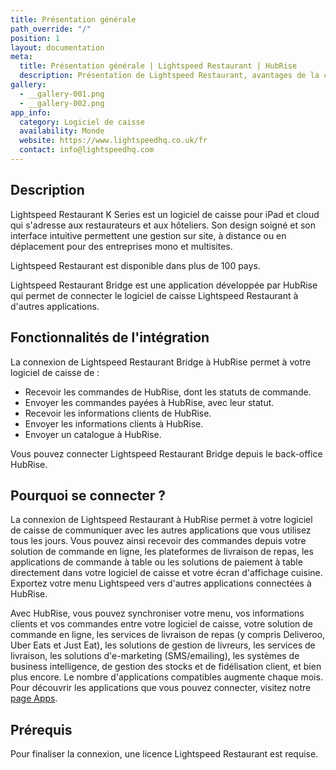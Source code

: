 ```yaml
---
title: Présentation générale
path_override: "/"
position: 1
layout: documentation
meta:
  title: Présentation générale | Lightspeed Restaurant | HubRise
  description: Présentation de Lightspeed Restaurant, avantages de la connexion à HubRise, fonctionnalités de l'intégration. Synchronisez les données entre logiciel de caisse et applications.
gallery:
  - __gallery-001.png
  - __gallery-002.png
app_info:
  category: Logiciel de caisse
  availability: Monde
  website: https://www.lightspeedhq.co.uk/fr
  contact: info@lightspeedhq.com
---
```


## Description

Lightspeed Restaurant K Series est un logiciel de caisse pour iPad et cloud qui s'adresse aux restaurateurs et aux hôteliers. Son design soigné et son interface intuitive permettent une gestion sur site, à distance ou en déplacement pour des entreprises mono et multisites.

Lightspeed Restaurant est disponible dans plus de 100 pays.

Lightspeed Restaurant Bridge est une application développée par HubRise qui permet de connecter le logiciel de caisse Lightspeed Restaurant à d'autres applications.

## Fonctionnalités de l'intégration

La connexion de Lightspeed Restaurant Bridge à HubRise permet à votre logiciel de caisse de :

- Recevoir les commandes de HubRise, dont les statuts de commande.
- Envoyer les commandes payées à HubRise, avec leur statut.
- Recevoir les informations clients de HubRise.
- Envoyer les informations clients à HubRise.
- Envoyer un catalogue à HubRise.

Vous pouvez connecter Lightspeed Restaurant Bridge depuis le back-office HubRise.

## Pourquoi se connecter ?

La connexion de Lightspeed Restaurant à HubRise permet à votre logiciel de caisse de communiquer avec les autres applications que vous utilisez tous les jours. Vous pouvez ainsi recevoir des commandes depuis votre solution de commande en ligne, les plateformes de livraison de repas, les applications de commande à table ou les solutions de paiement à table directement dans votre logiciel de caisse et votre écran d'affichage cuisine. Exportez votre menu Lightspeed vers d'autres applications connectées à HubRise.

Avec HubRise, vous pouvez synchroniser votre menu, vos informations clients et vos commandes entre votre logiciel de caisse, votre solution de commande en ligne, les services de livraison de repas (y compris Deliveroo, Uber Eats et Just Eat), les solutions de gestion de livreurs, les services de livraison, les solutions d'e-marketing (SMS/emailing), les systèmes de business intelligence, de gestion des stocks et de fidélisation client, et bien plus encore. Le nombre d'applications compatibles augmente chaque mois. Pour découvrir les applications que vous pouvez connecter, visitez notre [page Apps](/apps).

## Prérequis

Pour finaliser la connexion, une licence Lightspeed Restaurant est requise.

